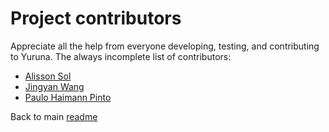 # Project contributors

Appreciate all the help from everyone developing, testing, and contributing to Yuruna. The always incomplete list of contributors:

- [Alisson Sol](https://github.com/alissonsol)
- [Jingyan Wang](https://github.com/jingyanwangms)
- [Paulo Haimann Pinto](https://github.com/PSergioHP)

Back to main [readme](../README.md)
